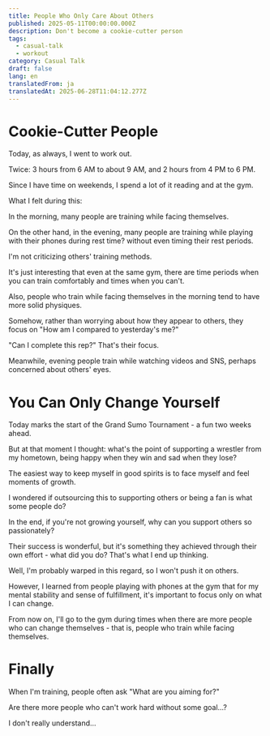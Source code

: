 ```yaml
---
title: People Who Only Care About Others
published: 2025-05-11T00:00:00.000Z
description: Don't become a cookie-cutter person
tags:
  - casual-talk
  - workout
category: Casual Talk
draft: false
lang: en
translatedFrom: ja
translatedAt: 2025-06-28T11:04:12.277Z
---
```


# Cookie-Cutter People

Today, as always, I went to work out.

Twice: 3 hours from 6 AM to about 9 AM, and 2 hours from 4 PM to 6 PM.

Since I have time on weekends, I spend a lot of it reading and at the gym.

What I felt during this:

In the morning, many people are training while facing themselves.

On the other hand, in the evening, many people are training while playing with their phones during rest time? without even timing their rest periods.

I'm not criticizing others' training methods.

It's just interesting that even at the same gym, there are time periods when you can train comfortably and times when you can't.

Also, people who train while facing themselves in the morning tend to have more solid physiques.

Somehow, rather than worrying about how they appear to others, they focus on "How am I compared to yesterday's me?"

"Can I complete this rep?" That's their focus.

Meanwhile, evening people train while watching videos and SNS, perhaps concerned about others' eyes.


# You Can Only Change Yourself

Today marks the start of the Grand Sumo Tournament - a fun two weeks ahead.

But at that moment I thought: what's the point of supporting a wrestler from my hometown, being happy when they win and sad when they lose?

The easiest way to keep myself in good spirits is to face myself and feel moments of growth.

I wondered if outsourcing this to supporting others or being a fan is what some people do?

In the end, if you're not growing yourself, why can you support others so passionately?

Their success is wonderful, but it's something they achieved through their own effort - what did you do? That's what I end up thinking.

Well, I'm probably warped in this regard, so I won't push it on others.

However, I learned from people playing with phones at the gym that for my mental stability and sense of fulfillment, it's important to focus only on what I can change.

From now on, I'll go to the gym during times when there are more people who can change themselves - that is, people who train while facing themselves.

# Finally

When I'm training, people often ask "What are you aiming for?"

Are there more people who can't work hard without some goal...?

I don't really understand...
